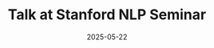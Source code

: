 ---
title: "Talk at Stanford NLP Seminar"
collection: talks
type: "NLP Seminar"
permalink: /talks/2025-05-22-stanford
venue: "Stanford University"
date: 2025-05-22
location: "Stanford, CA"
---